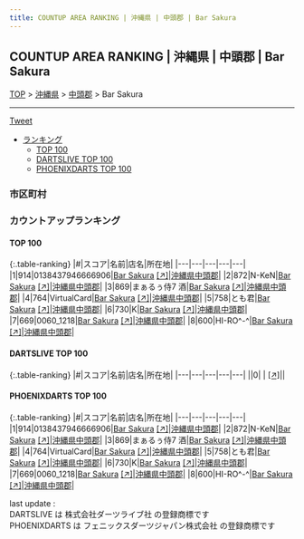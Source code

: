 ```yaml
---
title: COUNTUP AREA RANKING | 沖縄県 | 中頭郡 | Bar Sakura
---
```

## COUNTUP AREA RANKING | 沖縄県 | 中頭郡 | Bar Sakura

[TOP](/darts/rank/) > [沖縄県](/darts/rank/沖縄県/) > [中頭郡](/darts/rank/沖縄県/中頭郡/) > Bar Sakura

___

<a href="https://twitter.com/share?ref_src=twsrc%5Etfw" data-text="COUNTUP AREA RANKING | 沖縄県中頭郡Bar Sakura" class="twitter-share-button" data-hashtags="DARTSLIVE,PHOENIXDARTS,darts,ダーツ" data-show-count="false">Tweet</a>

* [ランキング](#カウントアップランキング)
    * [TOP 100](#top-100)
    * [DARTSLIVE TOP 100](#dartslive-top-100)
    * [PHOENIXDARTS TOP 100](#phoenixdarts-top-100)

### 市区町村

<ul>

</ul>

### カウントアップランキング

#### TOP 100



{:.table-ranking}
|#|スコア|名前|店名|所在地|
|---|---|---|---|---|
|1|914|<span class="rank-name-pd">0138437946666906</span>|<a href="/darts/rank/shops/91144.html">Bar Sakura</a> <a href="https://vs.phoenixdarts.com/jp/shop/shopDetailInfo/s_91144?s_seq=91144">[↗]</a>|<a href="/darts/rank/沖縄県/中頭郡">沖縄県中頭郡</a>|
|2|872|<span class="rank-name-pd">N-KeN</span>|<a href="/darts/rank/shops/91144.html">Bar Sakura</a> <a href="https://vs.phoenixdarts.com/jp/shop/shopDetailInfo/s_91144?s_seq=91144">[↗]</a>|<a href="/darts/rank/沖縄県/中頭郡">沖縄県中頭郡</a>|
|3|869|<span class="rank-name-pd">まぁるぅ侍7     酒</span>|<a href="/darts/rank/shops/91144.html">Bar Sakura</a> <a href="https://vs.phoenixdarts.com/jp/shop/shopDetailInfo/s_91144?s_seq=91144">[↗]</a>|<a href="/darts/rank/沖縄県/中頭郡">沖縄県中頭郡</a>|
|4|764|<span class="rank-name-pd">VirtualCard</span>|<a href="/darts/rank/shops/91144.html">Bar Sakura</a> <a href="https://vs.phoenixdarts.com/jp/shop/shopDetailInfo/s_91144?s_seq=91144">[↗]</a>|<a href="/darts/rank/沖縄県/中頭郡">沖縄県中頭郡</a>|
|5|758|<span class="rank-name-pd">とも君</span>|<a href="/darts/rank/shops/91144.html">Bar Sakura</a> <a href="https://vs.phoenixdarts.com/jp/shop/shopDetailInfo/s_91144?s_seq=91144">[↗]</a>|<a href="/darts/rank/沖縄県/中頭郡">沖縄県中頭郡</a>|
|6|730|<span class="rank-name-pd">K</span>|<a href="/darts/rank/shops/91144.html">Bar Sakura</a> <a href="https://vs.phoenixdarts.com/jp/shop/shopDetailInfo/s_91144?s_seq=91144">[↗]</a>|<a href="/darts/rank/沖縄県/中頭郡">沖縄県中頭郡</a>|
|7|669|<span class="rank-name-pd">0060_1218</span>|<a href="/darts/rank/shops/91144.html">Bar Sakura</a> <a href="https://vs.phoenixdarts.com/jp/shop/shopDetailInfo/s_91144?s_seq=91144">[↗]</a>|<a href="/darts/rank/沖縄県/中頭郡">沖縄県中頭郡</a>|
|8|600|<span class="rank-name-pd">HI-RO^-^</span>|<a href="/darts/rank/shops/91144.html">Bar Sakura</a> <a href="https://vs.phoenixdarts.com/jp/shop/shopDetailInfo/s_91144?s_seq=91144">[↗]</a>|<a href="/darts/rank/沖縄県/中頭郡">沖縄県中頭郡</a>|


#### DARTSLIVE TOP 100



{:.table-ranking}
|#|スコア|名前|店名|所在地|
|---|---|---|---|---|
||0|<span class="rank-name-dl"> </span>|<a href="/darts/rank/shops/.html"></a> <a href="">[↗]</a>|<a href="/darts/rank//"></a>|


#### PHOENIXDARTS TOP 100



{:.table-ranking}
|#|スコア|名前|店名|所在地|
|---|---|---|---|---|
|1|914|<span class="rank-name-pd">0138437946666906</span>|<a href="/darts/rank/shops/91144.html">Bar Sakura</a> <a href="https://vs.phoenixdarts.com/jp/shop/shopDetailInfo/s_91144?s_seq=91144">[↗]</a>|<a href="/darts/rank/沖縄県/中頭郡">沖縄県中頭郡</a>|
|2|872|<span class="rank-name-pd">N-KeN</span>|<a href="/darts/rank/shops/91144.html">Bar Sakura</a> <a href="https://vs.phoenixdarts.com/jp/shop/shopDetailInfo/s_91144?s_seq=91144">[↗]</a>|<a href="/darts/rank/沖縄県/中頭郡">沖縄県中頭郡</a>|
|3|869|<span class="rank-name-pd">まぁるぅ侍7     酒</span>|<a href="/darts/rank/shops/91144.html">Bar Sakura</a> <a href="https://vs.phoenixdarts.com/jp/shop/shopDetailInfo/s_91144?s_seq=91144">[↗]</a>|<a href="/darts/rank/沖縄県/中頭郡">沖縄県中頭郡</a>|
|4|764|<span class="rank-name-pd">VirtualCard</span>|<a href="/darts/rank/shops/91144.html">Bar Sakura</a> <a href="https://vs.phoenixdarts.com/jp/shop/shopDetailInfo/s_91144?s_seq=91144">[↗]</a>|<a href="/darts/rank/沖縄県/中頭郡">沖縄県中頭郡</a>|
|5|758|<span class="rank-name-pd">とも君</span>|<a href="/darts/rank/shops/91144.html">Bar Sakura</a> <a href="https://vs.phoenixdarts.com/jp/shop/shopDetailInfo/s_91144?s_seq=91144">[↗]</a>|<a href="/darts/rank/沖縄県/中頭郡">沖縄県中頭郡</a>|
|6|730|<span class="rank-name-pd">K</span>|<a href="/darts/rank/shops/91144.html">Bar Sakura</a> <a href="https://vs.phoenixdarts.com/jp/shop/shopDetailInfo/s_91144?s_seq=91144">[↗]</a>|<a href="/darts/rank/沖縄県/中頭郡">沖縄県中頭郡</a>|
|7|669|<span class="rank-name-pd">0060_1218</span>|<a href="/darts/rank/shops/91144.html">Bar Sakura</a> <a href="https://vs.phoenixdarts.com/jp/shop/shopDetailInfo/s_91144?s_seq=91144">[↗]</a>|<a href="/darts/rank/沖縄県/中頭郡">沖縄県中頭郡</a>|
|8|600|<span class="rank-name-pd">HI-RO^-^</span>|<a href="/darts/rank/shops/91144.html">Bar Sakura</a> <a href="https://vs.phoenixdarts.com/jp/shop/shopDetailInfo/s_91144?s_seq=91144">[↗]</a>|<a href="/darts/rank/沖縄県/中頭郡">沖縄県中頭郡</a>|


<div class="footer border-top border-gray-light mt-5 pt-3 text-right text-gray">
    last update : <span style="font-weight: italic" id="foot_last_modified"></span><br />
    DARTSLIVE は 株式会社ダーツライブ社 の登録商標です<br />
    PHOENIXDARTS は フェニックスダーツジャパン株式会社 の登録商標です<br />
</div>

<script src="https://cdnjs.cloudflare.com/ajax/libs/jquery.tablesorter/2.31.3/js/jquery.tablesorter.min.js" integrity="sha512-qzgd5cYSZcosqpzpn7zF2ZId8f/8CHmFKZ8j7mU4OUXTNRd5g+ZHBPsgKEwoqxCtdQvExE5LprwwPAgoicguNg==" crossorigin="anonymous" referrerpolicy="no-referrer"></script>
<link rel="stylesheet" href="https://cdnjs.cloudflare.com/ajax/libs/jquery.tablesorter/2.31.3/css/theme.default.min.css" integrity="sha512-wghhOJkjQX0Lh3NSWvNKeZ0ZpNn+SPVXX1Qyc9OCaogADktxrBiBdKGDoqVUOyhStvMBmJQ8ZdMHiR3wuEq8+w==" crossorigin="anonymous" referrerpolicy="no-referrer" />
<script>
$(function() {
    $(".table-ranking").tablesorter({sortList:[[0, 0]]});
    $("#foot_last_modified").text(formatDate(new Date(document.lastModified), 'yyyy-MM-dd HH:mm:ss'));
});
</script>

<script async src="https://platform.twitter.com/widgets.js" charset="utf-8"></script>